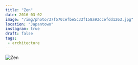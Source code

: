 ```yaml
---
title: "Zen"
date: 2016-03-02
image: "/img/photo/37f570cefbe5c33f158a93ccefdd1263.jpg"
location: "Japantown"
instagram: true
draft: false
tags:
 - architecture
---
```


![Zen](/img/photo/37f570cefbe5c33f158a93ccefdd1263.jpg)
